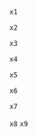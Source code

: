 <!--x1 is (+ 1 1 1)-->
``x1``
<!--x2 is (- 3 1 1)-->
``x2``
<!--x3 is (/ 40 2 2)-->
``x3``
<!--x4 is (* 3 2 2)-->
``x4``
<!--x5 is (= 3 3)-->
``x5``
<!--x6 is (> 3 2)-->
``x6``
<!--x7 is (< 3 2)-->
``x7``
<!--x8 is nil-->
``x8`` ``x9``
